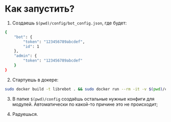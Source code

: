 # Как запустить?
1. Создаешь `$(pwd)/config/bot_config.json`, где будет:
```bash
{
    "bot": {
        "token": "123456789abcdef",
        "id": 1
    },
    "admin": {
        "token": "123456789abcdef"
    }
}
```
2. Стартуешь в докере:
```bash
sudo docker build -t librebot . && sudo docker run --rm -it -v $(pwd)/config:/bot/config librebot
```
3. В папке `$(pwd)/config` создаёшь остальные нужные конфиги для модулей. Автоматически по какой-то причине это не происходит;

4. Радуешься.